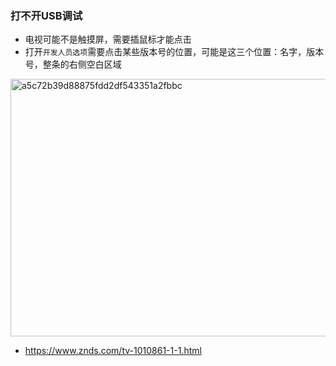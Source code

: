 ### 打不开USB调试
- 电视可能不是触摸屏，需要插鼠标才能点击
- 打开`开发人员选项`需要点击某些版本号的位置，可能是这三个位置：名字，版本号，整条的右侧空白区域
<img width="718" height="412" alt="a5c72b39d88875fdd2df543351a2fbbc" src="https://github.com/user-attachments/assets/9343f11b-b837-4477-8b72-2d6e1c53664c" />

- https://www.znds.com/tv-1010861-1-1.html
